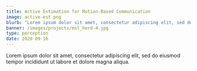 ```yaml
---
title: Active Estimation for Motion-Based Communication
image: active-est.png
blurb: "Lorem ipsum dolor sit amet, consectetur adipiscing elit, sed do eiusmod tempor incididunt ut labore et dolore magna aliqua."
banner: /images/projects/msl_herd-4.jpg
type: perception
date: 2020-09-16
---
```


Lorem ipsum dolor sit amet, consectetur adipiscing elit, sed do eiusmod tempor incididunt ut labore et dolore magna aliqua.
